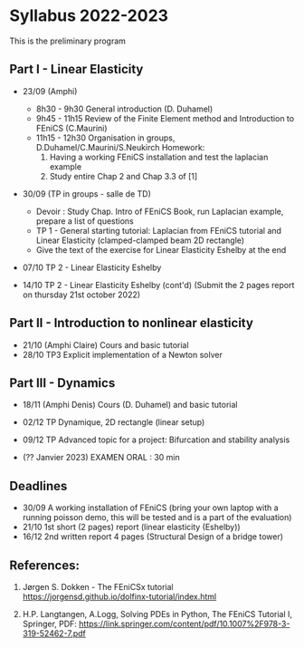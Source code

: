 # Syllabus 2022-2023

This is the preliminary program

## Part I - Linear Elasticity

 * 23/09 (Amphi)
 	- 8h30 - 9h30 General introduction (D. Duhamel)
	- 9h45 - 11h15 Review of the Finite Element method and Introduction to FEniCS (C.Maurini)
	- 11h15 - 12h30 Organisation in groups, D.Duhamel/C.Maurini/S.Neukirch
	Homework:
		1. Having a working FEniCS installation and test the laplacian example
		2. Study entire Chap 2 and Chap 3.3 of [1]		

  * 30/09 (TP in groups - salle de TD)
  	- Devoir : Study Chap. Intro of FEniCS Book, run Laplacian example, prepare a list of questions
	- TP 1 - General starting tutorial: Laplacian from FEniCS tutorial and Linear Elasticity (clamped-clamped beam 2D rectangle)
	- Give the text of the exercise for Linear Elasticity Eshelby at the end

  * 07/10 TP 2 - Linear Elasticity Eshelby
  * 14/10 TP 2 - Linear Elasticity Eshelby (cont'd)
   (Submit the 2 pages report on thursday 21st october 2022)

## Part II - Introduction to nonlinear elasticity
  * 21/10 (Amphi Claire) Cours and basic tutorial
  * 28/10 TP3 Explicit implementation of a Newton solver

## Part III - Dynamics

  * 18/11 (Amphi Denis) Cours (D. Duhamel) and basic tutorial
  * 02/12 TP Dynamique, 2D rectangle (linear setup)
  * 09/12 TP Advanced topic for a project: Bifurcation and stability analysis

  * (?? Janvier 2023) EXAMEN ORAL : 30 min

## Deadlines

* 30/09  A working installation of FEniCS (bring your own laptop with a running poisson demo, this will be tested and is a part of the evaluation)
* 21/10  1st short (2 pages) report (linear elasticity (Eshelby))
* 16/12  2nd written report 4 pages (Structural Design of a bridge tower)


## References:
1. Jørgen S. Dokken - The FEniCSx tutorial
https://jorgensd.github.io/dolfinx-tutorial/index.html

2. H.P. Langtangen, A.Logg, Solving PDEs in Python, The FEniCS Tutorial I, Springer, PDF: https://link.springer.com/content/pdf/10.1007%2F978-3-319-52462-7.pdf
